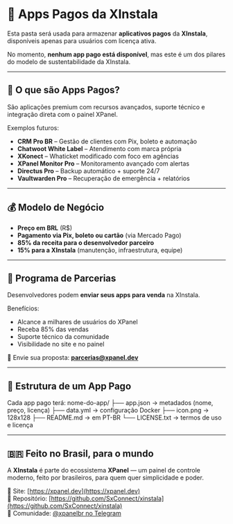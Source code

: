 # 💼 Apps Pagos da XInstala

Esta pasta será usada para armazenar **aplicativos pagos** da **XInstala**, disponíveis apenas para usuários com licença ativa.

No momento, **nenhum app pago está disponível**, mas este é um dos pilares do modelo de sustentabilidade da XInstala.

---

## 🚀 O que são Apps Pagos?

São aplicações premium com recursos avançados, suporte técnico e integração direta com o painel XPanel.

Exemplos futuros:
- **CRM Pro BR** – Gestão de clientes com Pix, boleto e automação
- **Chatwoot White Label** – Atendimento com marca própria
- **XKonect** – Whaticket modificado com foco em agências
- **XPanel Monitor Pro** – Monitoramento avançado com alertas
- **Directus Pro** – Backup automático + suporte 24/7
- **Vaultwarden Pro** – Recuperação de emergência + relatórios

---

## 💰 Modelo de Negócio

- **Preço em BRL** (R$)
- **Pagamento via Pix, boleto ou cartão** (via Mercado Pago)
- **85% da receita para o desenvolvedor parceiro**
- **15% para a XInstala** (manutenção, infraestrutura, equipe)

---

## 🤝 Programa de Parcerias

Desenvolvedores podem **enviar seus apps para venda** na XInstala.

Benefícios:
- Alcance a milhares de usuários do XPanel
- Receba 85% das vendas
- Suporte técnico da comunidade
- Visibilidade no site e no painel

📩 Envie sua proposta: **parcerias@xpanel.dev**

---

## 📁 Estrutura de um App Pago

Cada app pago terá:
nome-do-app/
├── app.json → metadados (nome, preço, licença)
├── data.yml → configuração Docker
├── icon.png → 128x128
├── README.md → em PT-BR
└── LICENSE.txt → termos de uso e licença

---

## 🇧🇷 Feito no Brasil, para o mundo

A **XInstala** é parte do ecossistema **XPanel** — um painel de controle moderno, feito por brasileiros, para quem quer simplicidade e poder.

🔗 Site: [https://xpanel.dev](https://xpanel.dev)  
🐙 Repositório: [https://github.com/SxConnect/xinstala](https://github.com/SxConnect/xinstala)  
💬 Comunidade: [@xpanelbr no Telegram](https://t.me/xpanelbr)

